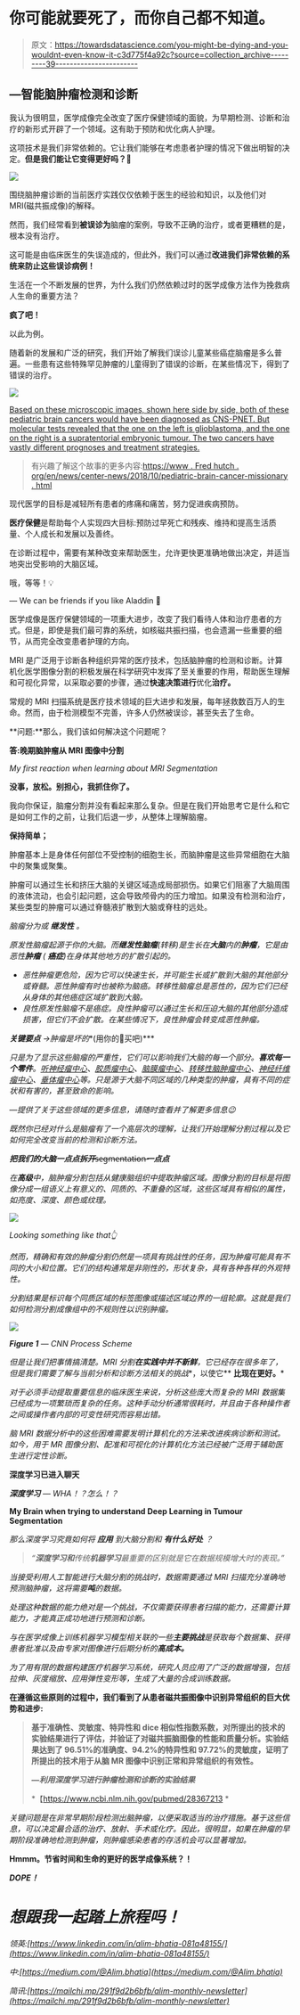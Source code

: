 # 你可能就要死了，而你自己都不知道。

> 原文：<https://towardsdatascience.com/you-might-be-dying-and-you-wouldnt-even-know-it-c3d775f4a92c?source=collection_archive---------39----------------------->

## —智能脑肿瘤检测和诊断

我认为很明显，医学成像完全改变了医疗保健领域的面貌，为早期检测、诊断和治疗的新形式开辟了一个领域。这有助于预防和优化病人护理。

这项技术是我们非常依赖的。它让我们能够在考虑患者护理的情况下做出明智的决定。**但是我们能让它变得更好吗？🤔**

![](img/9c06f0ea58c8484cc137db1e66f50e8b.png)

围绕脑肿瘤诊断的当前医疗实践仅仅依赖于医生的经验和知识，以及他们对 MRI(磁共振成像)的解释。

然而，我们经常看到**被误诊为**脑瘤的案例，导致不正确的治疗，或者更糟糕的是，根本没有治疗。

这可能是由临床医生的失误造成的，但此外，我们可以通过**改进我们非常依赖的系统来防止这些误诊病例！**

生活在一个不断发展的世界，为什么我们仍然依赖过时的医学成像方法作为挽救病人生命的重要方法？

**疯了吧！**

以此为例。

随着新的发展和广泛的研究，我们开始了解我们误诊儿童某些癌症脑瘤是多么普遍。一些患有这些特殊罕见肿瘤的儿童得到了错误的诊断，在某些情况下，得到了错误的治疗。

![](img/a8c081b48ec7e4ca79782d05ea7776c2.png)

[Based on these microscopic images, shown here side by side, both of these pediatric brain cancers would have been diagnosed as CNS-PNET. But molecular tests revealed that the one on the left is glioblastoma, and the one on the right is a supratentorial embryonic tumour. The two cancers have vastly different prognoses and treatment strategies.](https://www.fredhutch.org/en/news/center-news/2018/10/pediatric-brain-cancer-misdiagnosis.html)

> 有兴趣了解这个故事的更多内容:[https://www . Fred hutch . org/en/news/center-news/2018/10/pediatric-brain-cancer-missionary . html](https://www.fredhutch.org/en/news/center-news/2018/10/pediatric-brain-cancer-misdiagnosis.html)

现代医学的目标是减轻所有患者的疼痛和痛苦，努力促进疾病预防。

**医疗保健**是帮助每个人实现四大目标:预防过早死亡和残疾、维持和提高生活质量、个人成长和发展以及善终。

在诊断过程中，需要有某种改变来帮助医生，允许更快更准确地做出决定，并适当地突出受影响的大脑区域。

哦，等等！💡

— We can be friends if you like Aladdin 🙈

医学成像是医疗保健领域的一项重大进步，改变了我们看待人体和治疗患者的方式。但是，即使是我们最可靠的系统，如核磁共振扫描，也会遗漏一些重要的细节，从而完全改变患者护理的方向。

MRI 是广泛用于诊断各种组织异常的医疗技术，包括脑肿瘤的检测和诊断。计算机化医学图像分割的积极发展在科学研究中发挥了至关重要的作用，帮助医生理解和可视化异常，以采取必要的步骤，通过**快速决策进行**优化**治疗。**

常规的 MRI 扫描系统是医疗技术领域的巨大进步和发展，每年拯救数百万人的生命。然而，由于检测模型不完善，许多人仍然被误诊，甚至失去了生命。

**问题:**那么，我们该如何解决这个问题呢？

**答:**晚期脑肿瘤**从 MRI 图像中分割**

*My first reaction when learning about MRI Segmentation*

**没事，放松。别担心，我抓住你了。**

我向你保证，脑瘤分割并没有看起来那么复杂。但是在我们开始思考它是什么和它是如何工作的之前，让我们后退一步，从整体上理解脑瘤。

**保持简单；**

肿瘤基本上是身体任何部位不受控制的细胞生长，而脑肿瘤是这些异常细胞在大脑中的聚集或聚集。

肿瘤可以通过生长和挤压大脑的关键区域造成局部损伤。如果它们阻塞了大脑周围的液体流动，也会引起问题，这会导致颅骨内的压力增加。如果没有检测和治疗，某些类型的肿瘤可以通过脊髓液扩散到大脑或脊柱的远处。

*脑瘤分为***或* ***继发性*** *。**

*原发性脑瘤起源于你的大脑。而**继发性脑瘤**(转移)是生长在**大脑**内的**肿瘤**，它是由恶性**肿瘤** ( **癌症**)在身体其他地方的扩散引起的。*

*   *恶性肿瘤更危险，因为它可以快速生长，并可能生长或扩散到大脑的其他部分或脊髓。恶性肿瘤有时也被称为脑癌。转移性脑瘤总是恶性的，因为它们已经从身体的其他癌症区域扩散到大脑。*
*   *良性原发性脑瘤不是癌症。良性肿瘤可以通过生长和压迫大脑的其他部分造成损害，但它们不会扩散。在某些情况下，良性肿瘤会转变成恶性肿瘤。*

***关键要点** →肿瘤是坏的**(用你的🧠买吧)***

*只是为了显示这些脑瘤的严重性，它们可以影响我们大脑的每一个部分。**喜欢每一个零件**。[听神经瘤中心](https://www.hopkinsmedicine.org/neurology_neurosurgery/centers_clinics/brain_tumor/center/acoustic-neuroma/index.html)、[胶质瘤中心](https://www.hopkinsmedicine.org/neurology_neurosurgery/centers_clinics/brain_tumor/center/glioma/index.html)、[脑膜瘤中心](https://www.hopkinsmedicine.org/neurology_neurosurgery/centers_clinics/brain_tumor/center/meningioma/index.html)、[转移性脑肿瘤中心](https://www.hopkinsmedicine.org/neurology_neurosurgery/centers_clinics/brain_tumor/center/metastatic/index.html)、[神经纤维瘤中心](https://www.hopkinsmedicine.org/neurology_neurosurgery/centers_clinics/brain_tumor/center/neurofibromatosis.html)、[垂体瘤中心](https://www.hopkinsmedicine.org/neurology_neurosurgery/centers_clinics/brain_tumor/center/pituitary-tumor.html)等。只是源于大脑不同区域的几种类型的肿瘤，具有不同的症状和有害的，甚至致命的影响。*

**—提供了关于这些领域的更多信息，请随时查看并了解更多信息*😉*

*既然你已经对什么是脑瘤有了一个高层次的理解，让我们开始理解分割过程以及它如何完全改变当前的检测和诊断方法。*

***把我们的大脑一点点拆开**̶*s̶e̶g̶m̶e̶n̶t̶a̶t̶i̶o̶n̶***一点点***

*在**高级**中，脑肿瘤分割包括从健康脑组织中提取肿瘤区域。图像分割的目标是将图像分成一组语义上有意义的、同质的、不重叠的区域，这些区域具有相似的属性，如亮度、深度、颜色或纹理。*

*![](img/ae39a8f0beb9d99bf052d1b1dd8a828b.png)*

*Looking something like that👆*

*然而，精确和有效的肿瘤分割仍然是一项具有挑战性的任务，因为肿瘤可能具有不同的大小和位置。它们的结构通常是非刚性的，形状复杂，具有各种各样的外观特性。*

*分割结果是标识每个同质区域的标签图像或描述区域边界的一组轮廓。这就是我们如何检测分割成像组中的不规则性以识别肿瘤。*

*![](img/87c861b18c34070816b81c95648b2cc4.png)*

***Figure 1** — CNN Process Scheme*

*但是让我们把事情搞清楚。MRI 分割**在实践中并不新鲜**，它已经存在很多年了，但是我们需要了解与当前分析和诊断方法相关的挑战**，以使它** **比现在更好。***

*对于必须手动提取重要信息的临床医生来说，分析这些庞大而复杂的 MRI 数据集已经成为一项繁琐而复杂的任务。这种手动分析通常很耗时，并且由于各种操作者之间或操作者内部的可变性研究而容易出错。*

*脑 MRI 数据分析中的这些困难需要发明计算机化的方法来改进疾病诊断和测试。如今，用于 MR 图像分割、配准和可视化的计算机化方法已经被广泛用于辅助医生进行定性诊断。*

****深度学习已进入聊天****

****深度学习*** — WHA！？怎么！？*

**My Brain when trying to understand Deep Learning in Tumour Segmentation**

**那么深度学习究竟如何将* ***应用*** *到大脑分割和* ***有什么好处*** *？**

> *“**深度学习和**传统**机器学习**最重要的区别就是它在数据规模增大时的表现。”*

*当接受利用人工智能进行大脑分割的挑战时，数据需要通过 MRI 扫描充分准确地预测脑肿瘤，这将需要**吨**的数据。*

*处理这种数据的能力绝对是一个挑战，不仅需要获得患者扫描的能力，还需要计算能力，才能真正成功地进行预测和诊断。*

*与在医学成像上训练机器学习模型相关联的一些**主要挑战**是获取每个数据集、获得患者批准以及由专家对图像进行后期分析的**高成本。***

*为了用有限的数据构建医疗机器学习系统，研究人员应用了广泛的数据增强，包括拉伸、灰度缩放、应用弹性变形等，生成了大量的合成训练数据。*

**在遵循这些原则的过程中，我们看到了从患者磁共振图像中识别异常组织的巨大优势和进步:**

> **基于准确性、灵敏度、特异性和 dice 相似性指数系数，对所提出的技术的实验结果进行了评估，并验证了对磁共振脑图像的性能和质量分析。实验结果达到了 96.51%的准确度、94.2%的特异性和 97.72%的灵敏度，证明了所提出的技术用于从脑 MR 图像中识别正常和异常组织的有效性。**
> 
> ***—利用深度学习进行肿瘤检测和诊断的实验结果***
> 
> *【https://www.ncbi.nlm.nih.gov/pubmed/28367213 *

*关键问题是在非常早期阶段检测出脑肿瘤，以便采取适当的治疗措施。基于这些信息，可以决定最合适的治疗、放射、手术或化疗。因此，很明显，如果在肿瘤的早期阶段准确地检测到肿瘤，则肿瘤感染患者的存活机会可以显著增加。*

****Hmmm。节省时间和生命的更好的医学成像系统？！****

***DOPE！***

# *想跟我一起踏上旅程吗！*

*领英:[https://www.linkedin.com/in/alim-bhatia-081a48155/](https://www.linkedin.com/in/alim-bhatia-081a48155/)*

*中:[https://medium.com/@Alim.bhatia](https://medium.com/@Alim.bhatia)*

*简讯:[https://mailchi.mp/291f9d2b6bfb/alim-monthly-newsletter](https://mailchi.mp/291f9d2b6bfb/alim-monthly-newsletter)*